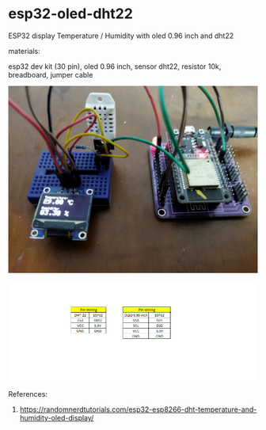 # esp32-oled-dht22
ESP32 display Temperature / Humidity with oled 0.96 inch and dht22 

materials:

esp32 dev kit (30 pin), oled 0.96 inch, sensor dht22, resistor 10k, breadboard, jumper cable

![alt text](https://github.com/jenizar/esp32-oled-dht22/blob/main/dht22.jpg)

![alt text](https://github.com/jenizar/esp32-oled-dht22/blob/main/esp32-dht22-oled.PNG)

References:

1. https://randomnerdtutorials.com/esp32-esp8266-dht-temperature-and-humidity-oled-display/



